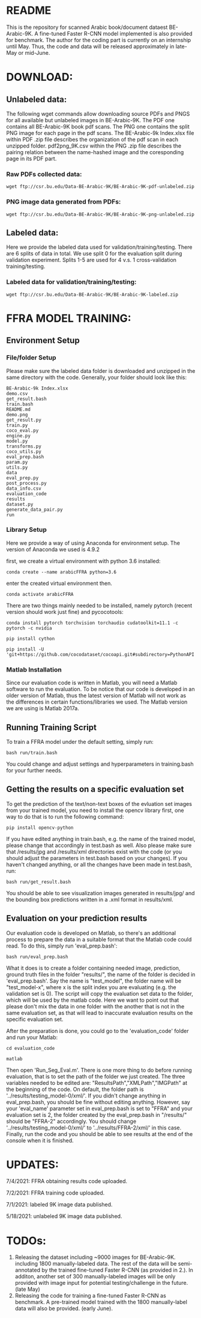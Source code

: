 # README 
This is the repository for scanned Arabic book/document dataest BE-Arabic-9K. A fine-tuned Faster R-CNN model implemented is also provided for benchmark. The author for the coding part is currently on an internship until May. Thus, the code and data will be released approximately in late-May or mid-June.

# DOWNLOAD:
## Unlabeled data: 
The following wget commands allow downloading source PDFs and PNGS for all available but unlabeled images in BE-Arabic-9K. The PDF one contains all BE-Arabic-9K book pdf scans. The PNG one contains the split PNG image for each page in the pdf scans. The BE-Arabic-9k Index.xlsx file within PDF .zip file describes the organization of the pdf scan in each unzipped folder. pdf2png_9K.csv within the PNG .zip file describes the pairing relation between the name-hashed image and the coresponding page in its PDF part.  
### Raw PDFs collected data: 
```
wget ftp://csr.bu.edu/Data-BE-Arabic-9K/BE-Arabic-9K-pdf-unlabeled.zip
```
### PNG image data generated from PDFs: 
```
wget ftp://csr.bu.edu/Data-BE-Arabic-9K/BE-Arabic-9K-png-unlabeled.zip
```
## Labeled data: 
Here we provide the labeled data used for validation/training/testing. There are 6 splits of data in total. We use split 0 for the evaluation split during validation experiment. Splits 1-5 are used for 4 v.s. 1 cross-validation training/testing.
### Labeled data for validation/training/testing: 
```
wget ftp://csr.bu.edu/Data-BE-Arabic-9K/BE-Arabic-9K-labeled.zip
```

# FFRA MODEL TRAINING:
## Environment Setup
### File/folder Setup
Please make sure the labeled data folder is downloaded and unzipped in the same directory with the code. Generally, your folder should look like this:
```
BE-Arabic-9k Index.xlsx  
demo.csv               
get_result.bash  
train.bash
README.md                
demo.png               
get_result.py    
train.py
coco_eval.py             
engine.py              
model.py         
transforms.py
coco_utils.py            
eval_prep.bash         
param.py         
utils.py
data                     
eval_prep.py           
post_process.py
data_info.csv            
evaluation_code        
results
dataset.py               
generate_data_pair.py  
run
```
### Library Setup
Here we provide a way of using Anaconda for environment setup. The version of Anaconda we used is 4.9.2

first, we create a virtual environment with python 3.6 installed:

```
conda create --name arabicFFRA python=3.6
``` 
enter the created virtual environment then.

```
conda activate arabicFFRA
```
There are two things mainly needed to be installed, namely pytorch (recent version should work just fine) and pycocotools:

```
conda install pytorch torchvision torchaudio cudatoolkit=11.1 -c pytorch -c nvidia

pip install cython

pip install -U 'git+https://github.com/cocodataset/cocoapi.git#subdirectory=PythonAPI'
```
### Matlab Installation
Since our evaluation code is written in Matlab, you will need a Matlab software to run the evaluation. To be notice that our code is developed in an older version of Matlab, thus the latest version of Matlab will not work as the differences in certain functions/libraries we used. The Matlab version we are using is Matlab 2017a.

## Running Training Script
To train a FFRA model under the default setting, simply run:

```
bash run/train.bash
```
You could change and adjust settings and hyperparameters in training.bash for your further needs.

## Getting the results on a specific evaluation set

To get the prediction of the text/non-text boxes of the evluation set images from your trained model, you need to install the opencv library first, one way to do that is to run the following command:

```
pip install opencv-python
```

If you have edited anything in train.bash, e.g. the name of the trained model, please change that accordingly in test.bash as well. Also please make sure that /results/jpg and /results/xml directories exist with the code (or you should adjust the parameters in test.bash based on your changes). If you haven't changed anything, or all the changes have been made in test.bash, run:

```
bash run/get_result.bash
```

You should be able to see visualization images generated in results/jpg/ and the bounding box predictions written in a .xml format in results/xml.

## Evaluation on your prediction results
Our evaluation code is developed on Matlab, so there's an additional process to prepare the data in a suitable format that the Matlab code could read. To do this, simply run 'eval_prep.bash':
```
bash run/eval_prep.bash
```
What it does is to create a folder containing needed image, prediction, ground truth files in the folder "results/", the name of the folder is decided in 'eval_prep.bash'. Say the name is "test_model", the folder name will be "test_model-x", where x is the split index you are evaluating (e.g. the validation set is 0). The script will copy the evaluation set data to the folder, which will be used by the matlab code. Here we want to point out that please don't mix the data in one folder with the another that is not in the same evaluation set, as that will lead to inaccurate evaluation results on the specific evaluation set.

After the preparation is done, you could go to the 'evaluation_code' folder and run your Matlab:
```
cd evaluation_code

matlab
```
Then open 'Run_Seg_Eval.m'. There is one more thing to do before running evaluation, that is to set the path of the folder we just created. The three variables needed to be edited are: "ResultsPath","XMLPath","IMGPath" at the beginning of the code. On default, the folder path is '../results/testing_model-0/xml/'. If you didn't change anything in eval_prep.bash, you should be fine without editing anything. However, say your 'eval_name' parameter set in eval_prep.bash is set to "FFRA" and your evaluation set is 2, the folder created by the eval_prep.bash in "/results/" should be "FFRA-2" accordingly. You should change '../results/testing_model-0/xml/' to '../results/FFRA-2/xml/' in this case. 
Finally, run the code and you should be able to see results at the end of the console when it is finished.

# UPDATES:
7/4/2021: FFRA obtaining results code uploaded.

7/2/2021: FFRA training code uploaded.

7/1/2021: labeled 9K image data published.

5/18/2021: unlabeled 9K image data published.

# TODOs:
1. Releasing the dataset including ~9000 images for BE-Arabic-9K. including 1800 manually-labeled data. The rest of the data will be semi-annotated by the trained fine-tuned Faster R-CNN (as provided in 2.). In additon, another set of 300 manually-labeled images will be only provided with image input for potential testing/challenge in the future. (late May)
2. Releasing the code for training a fine-tuned Faster R-CNN as benchmark. A pre-trained model trained with the 1800 manually-label data will also be provided. (early June).
